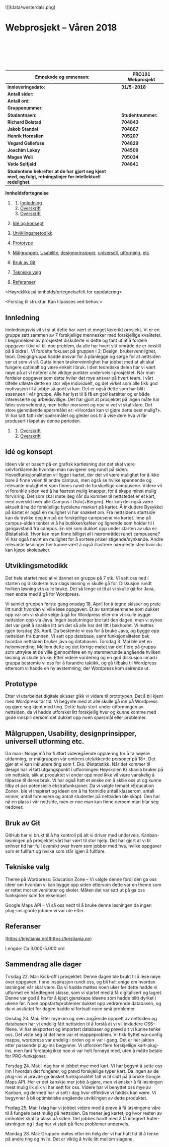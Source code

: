 <br>
![](data/westerdals.png)

# **Webprosjekt – Våren 2018**

<br>

<br>

<br>

<br>

<br>

| **Emnekode og emnenavn:** | **PRO101 Webprosjekt** |
| --- | --- |
| **Innleveringsdato:** | **31/5-2018** |
| **Antall sider:** |   |
| **Antall ord:** |   |
| **Gruppenummer:** |   |
| **Studentnavn:** | **Studentnummer:** |
| **Richard Bolstad** | **704843** |
| **Jakob Standal** | **704867** |
| **Henrik Hornslien** | **705207** |
| **Vegard Gallefoss** | **704829** |
| **Joachim Lokøy** | **704509** |
| **Magan Weli** | **705034** |
| **Vetle Solfjeld** | **704841** |
| **Studentene bekrefter at de har gjort seg kjent med, og fulgt,**  **retningslinjer for intellektuell redelighet.** |





**Innholdsfortegnelse**

1. 1. [Innledning](#Innledning)
   2. [Overskrift]()
   3. [Overskrift]()

2. [Idé og konsept](#Idé_og_konsept)

3. [Utviklingsmetodikk](#Utviklingsmetodikk)
4. [Prototype](#Prototype)
5. [Målgruppen](#Målgruppen),
   [Usability](#Usability),
   [designprinsipper](#designprinsipper),
   [universell](#universell),
   [utforming](#utforming),
   [etc](#etc)

6. [Bruk av Git](#Bruk_av_Git)
7. [Tekniske valg](#Tekniske_valg)
8. [Referanser](#Referanser)

&lt;Høyreklikk på innholdsfortegnelsefelt for oppdatering&gt;

&lt;Forslag til struktur. Kan tilpasses ved behov.&gt;



## Innledning

Innledningsvis vil vi si at dette har vært et meget lærerikt prosjekt. Vi er en gruppe satt sammen av 7 forskjellige mennesker med forskjellige kvaliteter. I begynnelsen av prosjektet diskuterte vi dette og fant ut at å fordele oppgaver ikke vil bli noe problem, da alle har hvert sitt område de er innstilt på å bidra i. Vi fordelte fokuset på gruppen i 3; Design, brukervennlighet, teori. Designgruppa hadde ansvar for å planlegge og sørge for at nettsiden ser ut som vi vil. Gutta innen brukervennlighet har jobbet med at alt skal fungere optimalt og være enkelt i bruk. I den teoretiske delen har vi vært nøye på at vi noterer alle viktige punkter underveis i prosjektet. Når man fordeler oppgaver som dette hviler det mye ansvar på hvert team. I vårt tilfelle utløste dette en stor vilje individuelt, og det virket som alle fikk god motivasjon til å jobbe så godt vi kan. Det er også dette som har blitt essensen i vår gruppe. Alle har lyst til å få en god karakter og er både interesserte og arbeidsvillige. Det har gjort at prosjektet på ingen måte har føles overveldende, men heller morsomt og noe vi vet vi skal klare. Det store gjenstående spørsmålet er: «Hvordan kan vi gjøre dette best mulig?». Vi har tatt fatt i det spørsmålet og gleder oss til å vise dere hva vi får produsert i løpet av denne perioden.

1. 1. [Overskrift](#overskrift)
   1. [Overskrift](#overskrift)


## Idé og konsept

Idéen vår er basert på en grafisk kartløsning der det skal være selvforklarende hvordan man navigerer seg rundt på siden. Hovedfunksjonaliteten vil ligge i kartet, der det vil være mulighet for å ikke bare å finne veien til andre campus, men også se hvilke spennende og relevante muligheter som finnes rundt de forskjellige campusene. Videre vil vi forenkle siden ved å ha færrest mulig knapper, for å skape minst mulig forvirring. Det som skal møte deg når du kommer til nettstedet er et kart, med oversikt over alle Campus i Oslo(+Bergen). Her kan det også være aktuelt å ha de forskjellige bydelene markert på kartet. Å inkludere Bysykkel på kartet er også en mulighet vi har snakket om. Fra nettsidens startside kan du trykke deg inn på de forskjellige campusene via kartet. Inne på campus-siden tenker vi å ha butikker/kaféer og lignende som holder til i gangavstand fra campus. En idé som dukket opp under starten av uka er: Ølstatistikk. Hvor kan man finne billigst øl i nærområdet rundt campusene? Vi har også nevnt en mulighet for å sortere priser stigende/synkende. Andre relevante løsninger her kunne vært å også illustrere nærmeste sted hvor du kan kjøpe skolebøker.

## Utviklingsmetodikk

Det hele startet med at vi dannet en gruppe på 7 stk. Vi satt oss ned i starten og diskuterte hva slags løsning vi skulle gå for. Diskusjon rundt hvilken løsning vi skulle bruke. Det så lenge ut til at vi skulle gå for Java, men endte med å gå for Wordpress.

Vi samlet gruppen første gang onsdag 18. April for å tegne skisser og prate litt rundt hvordan vi ville løse oppgaven. Et av samtaleemnene som dukket opp var om vi skulle velge å gå for Wordpress eller om vi skulle bygge nettsiden opp via Java. Ingen beslutninger ble tatt den dagen, men vi synes det var greit å snakke litt om det så alle har det litt i bakhodet. Vi møttes igjen torsdag 26. April. Da bestemte vi oss for å bruke Java, og bygge opp nettsiden fra bunnen. Vi satt opp database, samt funksjonaliteten bak hvordan nettsiden bruker java og databasen. Torsdag 3. Mai ble det en helomvending. Mellom dette og det forrige møtet var det flere på gruppa som uttrykte at de ville gjennomføre en ny stemmerunde angående hvilken løsning vi skulle bruke. Etter videre vurdering og en god diskusjon innad i gruppa bestemte vi oss for å forandre taktikk, og gå tilbake til Wordpress ettersom vi hadde en ny avstemning, der Wordpress kom seirende ut.

## Prototype

Etter vi utarbeidet digitale skisser gikk vi videre til prototypen. Det å bli kjent med Wordpress tar tid. Vi begynte med at alle skulle gå inn på Wordpress og gjøre seg kjent med ting. Dette hjalp stort under utformingen av nettsiden, da vi hadde utforsket litt forskjellig hver og kunne komme med gode innspill dersom det dukket opp noen spørsmål eller problemer.

## Målgruppen, Usability, designprinsipper, universell utforming etc.

Da man i Norge må ha fullført videregående opplæring for å ta høyere utdanning, er målgruppen vår omtrent utelukkende personer på 18+. Det gjør at vi kan inkludere ting som f. Eks. Ølstatistikk. Når det kommer til design har vi tatt utgangspunkt i utformingen Høyskolen Kristiania bruker på sin nettside, slik at produktet vi ender opp med ikke vil være vanskelig å tilpasse til deres bruk. Vi har også hatt et ønske om å skille oss ut og kunne tilby et par potensielle ekstrafunksjoner. Da vi valgte temaet «Education Zone», ble vi inspirert og ideen om å ha formidle antall klasserom, antall emner, antall forelesere og antall studenter på nettsiden ble skapt. Den har nå en plass i vår nettside, men er noe man kan finne dersom man blar seg nedover.

## Bruk av Git

GitHub har vi brukt til å ha kontroll på alt vi driver med underveis. Kanban-løsningen på prosjektet vårt har vært til stor hjelp. Det har gjort at vi til enhver tid har full oversikt over hvem som jobber med hva, hvilke oppgaver som er fullført og hvilke som står igjen å fullføre.



## Tekniske valg

Theme på Wordpress: Education Zone – Vi valgte denne fordi den ga oss ideer om hvordan vi kan bygge opp siden ettersom dette var en theme som er rettet mot universiteter og skoler. Måten det var satt ut på ga oss funksjoner som for eksempel

Google Maps API – Vi så oss nødt til å bruke denne løsningen da ingen plug-ins gjorde jobben vi var ute etter.

## Referanser

[https://kristiania.no](https://kristiania.no)

Lengde: Ca 3.000-5.000 ord



## Sammendrag alle dager

Tirsdag 22. Mai: Kick-off i prosjektet. Denne dagen ble brukt til å lese nøye over oppgaven, finne inspirasjon rundt oss, og bli helt enige om hvordan løsningen vår skal være. Da vi hadde møttes noen uker før dette hadde vi utformet en håndtegnet skisse, som vi startet med å få digitalisert og lagret. Denne var god å ha for å kjapt gjenskape ideene som hadde blitt dyrket i ukene før. Noen oppstartsproblemer dukket opp vedrørende databasen, og da vi avsluttet for dagen hadde vi fortsatt noen små problemer.

Onsdag 23. Mai: Etter mye om og men angående oppsett av nettsiden og databasen har vi endelig fått nettsiden til å forstå at vi vil inkludere CSS-filene. Vi har eksportert og importert databaser og prøvd alt vi kunne tenke oss. Det viste seg at det hele var et mappeproblem. Vi fikk flyttet wp-config mappa, wordpress var endelig i orden og vi var i gang. Det er her jakten etter passende plug-ins begynner. Vi utforsket flere forskjellige kart-plug-ins, men fant foreløpig ikke noe vi var helt fornøyd med, uten å måtte betale for PRO-funksjoner.

Torsdag 24. Mai: I dag har vi jobbet mye med kart. Vi har begynt å sette oss inn i hvordan det fungerer, og prøvd forskjellige typer kart. Da ingen av de plug-ins vi prøvde ga ønsket funksjonalitet falt vi til slutt på å bruke Google Maps API. Her er det kanskje mer jobb å gjøre, men vi ønsker å få løsningen mest mulig lik slik vi har sett for oss. Videre har vi benyttet oss mye av Kanban, og dermed har vi sett i dag hvor effektive vi faktisk kan være. Vi begynner å bli optimistiske angående utviklingen av dette produktet.

Fredag 25. Mai: I dag har vi jobbet videre med å prøve å få løsningene våre til å fungere best mulig på nettsiden. Da mener jeg kartet, og hvor resten av innholdet skal ta plass på siden. Det jobbes hardt med å få integrert Ruter-løsningen og i dag har vi støtt på flere problemer underveis.

Mandag 28. Mai: Gruppen møtes etter en helg der vi har hatt tid til å tenke på andre ting og hvile. Det er viktig å hvile litt mellom slagene.
